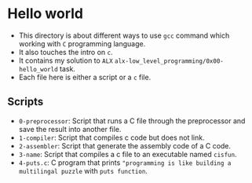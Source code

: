# Hello world

- This directory is about different ways to use `gcc` command which working with `C` programming language.
- It also touches the intro on `c`.
- It contains my solution to `ALX` `alx-low_level_programming/0x00-hello_world` task.
- Each file here is either a script or a `c` file.

## Scripts

- `0-preprocessor`: Script that runs a C file through the preprocessor and save the result into another file.
- `1-compiler`: Script that compiles c code but does not link.
- `2-assembler`: Script that generate the assembly code of a C code.
- `3-name`: Script that compiles a c file to an executable named `cisfun`.
- `4-puts.c`: C program that prints `"programming is like building a multilingal puzzle` with `puts function`.
